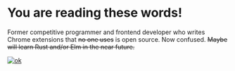# You are reading these words! 
Former competitive programmer and frontend developer who writes Chrome extensions that ~~no one uses~~ is open source. Now confused. ~~Maybe will learn Rust and/or Elm in the near future.~~

[![ok](https://github-readme-stats.vercel.app/api/top-langs?username=cirex-web)](https://www.tomorrowtides.com/j2213.html)

